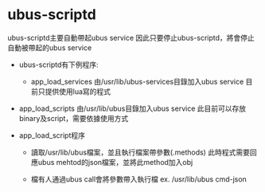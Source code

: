 # ubus-scriptd

ubus-scriptd主要自動帶起ubus service
因此只要停止ubus-scriptd，將會停止自動被帶起的ubus service

* ubus-scriptd有下例程序:
    * app_load_services
    由/usr/lib/ubus-services目錄加入ubus service
    目前只提供使用lua寫的程式

* app_load_scripts
由/usr/lib/ubus目錄加入ubus service
此目前可以存放binary及script，需要依據使用方式

* app_load_script程序
    * 讀取/usr/lib/ubus檔案，並且執行檔案帶參數(.methods)
    此時程式需要回應ubus mehtod的json檔案，並將此method加入obj
  
    * 檔有人通過ubus call會將參數帶入執行檔
    ex. /usr/lib/ubus cmd-json